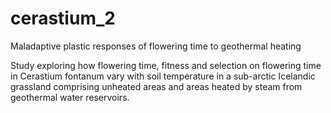 # cerastium_2
Maladaptive plastic responses of flowering time to geothermal heating

Study exploring how flowering time, fitness and selection on flowering time in Cerastium fontanum vary with soil temperature in a sub-arctic Icelandic grassland comprising unheated areas and areas heated by steam from geothermal water reservoirs.
